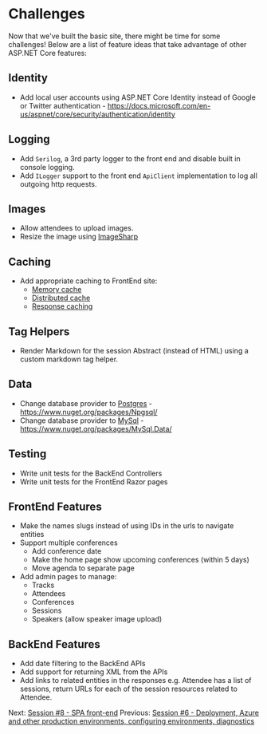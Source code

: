 # Challenges

Now that we've built the basic site, there might be time for some challenges! Below are a list of feature ideas that take advantage of other ASP.NET Core features:

## Identity
 - Add local user accounts using ASP.NET Core Identity instead of Google or Twitter authentication - https://docs.microsoft.com/en-us/aspnet/core/security/authentication/identity

## Logging
- Add `Serilog`, a 3rd party logger to the front end and disable built in console logging.
- Add `ILogger` support to the front end `ApiClient` implementation to log all outgoing http requests.

## Images
 - Allow attendees to upload images.
 - Resize the image using [ImageSharp](https://github.com/JimBobSquarePants/ImageSharp)

## Caching
 - Add appropriate caching to FrontEnd site:
    - [Memory cache](https://docs.microsoft.com/en-us/aspnet/core/performance/caching/memory)
    - [Distributed cache](https://docs.microsoft.com/en-us/aspnet/core/performance/caching/distributed)
    - [Response caching](https://docs.microsoft.com/en-us/aspnet/core/performance/caching/response)

## Tag Helpers
- Render Markdown for the session Abstract (instead of HTML) using a custom markdown tag helper.

## Data
 - Change database provider to [Postgres](https://www.postgresql.org/) - https://www.nuget.org/packages/Npgsql/
 - Change database provider to [MySql](https://www.mysql.com/) - https://www.nuget.org/packages/MySql.Data/
 
## Testing
 - Write unit tests for the BackEnd Controllers
 - Write unit tests for the FrontEnd Razor pages

## FrontEnd Features
- Make the names slugs instead of using IDs in the urls to navigate entities
- Support multiple conferences
   - Add conference date
   - Make the home page show upcoming conferences (within 5 days)
   - Move agenda to separate page
- Add admin pages to manage:
  - Tracks
  - Attendees
  - Conferences
  - Sessions
  - Speakers (allow speaker image upload)
  
## BackEnd Features
 - Add date filtering to the BackEnd APIs
 - Add support for returning XML from the APIs
 - Add links to related entities in the responses e.g. Attendee has a list of sessions, return URLs for each of the session resources related to Attendee.

Next: [Session #8 - SPA front-end](8.%20SPA%20FrontEnd.md)
Previous: [Session #6 - Deployment, Azure and other production environments, configuring environments, diagnostics](6.%20Deployment.md)